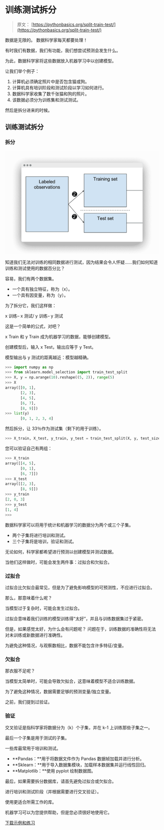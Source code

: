 # 训练测试拆分

> 原文： [https://pythonbasics.org/split-train-test/](https://pythonbasics.org/split-train-test/)

数据是无限的。 数据科学家每天都要处理！

有时我们有数据，我们有功能，我们想尝试预测会发生什么。

为此，数据科学家将这些数据放入机器学习中以创建模型。



让我们举个例子：

1.  计算机必须确定照片中是否包含猫或狗。
2.  计算机具有培训阶段和测试阶段以学习如何进行。
3.  数据科学家收集了数千张猫和狗的照片。
4.  该数据必须分为训练集和测试测试。

然后是拆分进来的时候。

## 训练测试拆分

### 拆分

![train test split opencv python](img/e38358b1c99d35f57cc7ccb6f3c5f3f0.jpg)

知道我们无法对训练的相同数据进行测试，因为结果会令人怀疑……我们如何知道训练和测试使用的数据百分比？

容易，我们有两个数据集。

*   一个具有独立特征，称为（x）。
*   一个具有因变量，称为（y）。

为了拆分它，我们这样做：

x 训练– x 测试/ y 训练– y 测试

这是一个简单的公式，对吧？

x Train 和 y Train 成为机器学习的数据，能够创建模型。

创建模型后，输入 x Test，输出应等于 y Test。

模型输出与 y 测试的距离越近：模型越精确。

```py
>>> import numpy as np
>>> from sklearn.model_selection import train_test_split
>>> X, y = np.arange(10).reshape((5, 2)), range(5)
>>> X
array([[0, 1],
       [2, 3],
       [4, 5],
       [6, 7],
       [8, 9]])
>>> list(y)
       [0, 1, 2, 3, 4]

```

然后拆分，让 33％作为测试集（剩下的用于训练）。

```py
>>> X_train, X_test, y_train, y_test = train_test_split(X, y, test_size=0.33, random_state=42)

```

您可以验证自己有两组：

```py
>>> X_train
array([[4, 5],
       [0, 1],
       [6, 7]])
>>> X_test
array([[2, 3],
       [8, 9]])
>>> y_train
[2, 0, 3]
>>> y_test
[1, 4]
>>>

```

数据科学家可以将用于统计和机器学习的数据分为两个或三个子集。

*   两个子集将进行培训和测试。
*   三个子集将是培训，验证和测试。

无论如何，科学家都希望进行预测以创建模型并测试数据。

当他们这样做时，可能会发生两件事：过拟合和欠拟合。

### 过拟合

过拟合比欠拟合最常见，但是为了避免影响模型的可预测性，不应进行过拟合。

那么，那意味着什么呢？

当模型过于复杂时，可能会发生过拟合。

过拟合意味着我们训练的模型训练得“太好”，并且与训练数据集过于紧密。

但是，如果感觉太好，为什么会有问题呢？ 问题在于，训练数据的准确性将无法对未训练或新数据进行准确性。

为避免这种情况，与观察数相比，数据不能包含许多特征/变量。

### 欠拟合

那衣服不足呢？

当模型太简单时，可能会导致欠拟合，这意味着模型不适合训练数据。

为了避免这种情况，数据需要足够的预测变量/独立变量。

之前，我们提到过验证。

### 验证

交叉验证是指科学家将数据分为（k）个子集，并在 k-1 上训练那些子集之一。

最后一个子集是用于测试的子集。

一些库最常用于培训和测试。

*   **Pandas：**用于将数据文件作为 Pandas 数据帧加载并进行分析。
*   **Sklearn：**用于导入数据集模块，加载样本数据集并运行线性回归。
*   **Matplotlib：**使用 pyplot 绘制数据图。

最后，如果需要拆分数据库，请首先避免过拟合或欠拟合。

进行培训和测试阶段（并根据需要进行交叉验证）。

使用更适合所需工作的库。

机器学习可以为您提供帮助，但是您必须很好地使用它。

[下载示例和练习](https://gum.co/MnRYU)